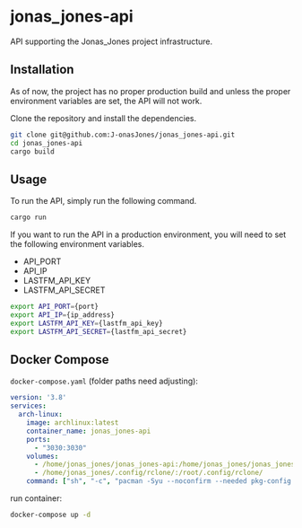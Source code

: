 # jonas_jones-api

API supporting the Jonas_Jones project infrastructure.

## Installation

As of now, the project has no proper production build and unless the proper environment variables are set, the API will not work.


Clone the repository and install the dependencies.
```bash
git clone git@github.com:J-onasJones/jonas_jones-api.git
cd jonas_jones-api
cargo build
```

## Usage

To run the API, simply run the following command.
```bash
cargo run
```

If you want to run the API in a production environment, you will need to set the following environment variables.

- API_PORT
- API_IP
- LASTFM_API_KEY
- LASTFM_API_SECRET

```bash
export API_PORT={port}
export API_IP={ip_address}
export LASTFM_API_KEY={lastfm_api_key}
export LASTFM_API_SECRET={lastfm_api_secret}
```

## Docker Compose

`docker-compose.yaml` (folder paths need adjusting):
```yaml
version: '3.8'
services:
  arch-linux:
    image: archlinux:latest
    container_name: jonas_jones-api
    ports:
      - "3030:3030"
    volumes:
      - /home/jonas_jones/jonas_jones-api:/home/jonas_jones/jonas_jones-api
      - /home/jonas_jones/.config/rclone/:/root/.config/rclone/
    command: ["sh", "-c", "pacman -Syu --noconfirm --needed pkg-config openssl python3 python-pip rclone cargo && python3 -m venv api-venv && source api-venv/bin/activate && cd /home/jonas_jones/jonas_jones-api && pip install -r requirements.txt && /usr/bin/cargo run"]
```

run container:
```sh
docker-compose up -d
```
